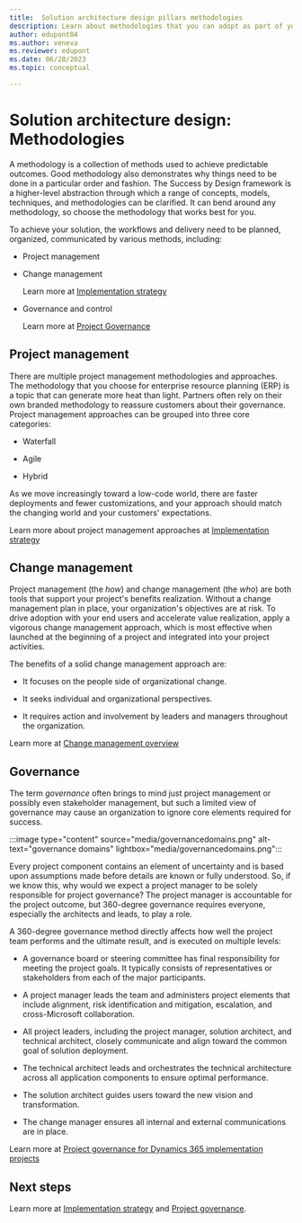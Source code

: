 ```yaml
---
title:  Solution architecture design pillars methodologies
description: Learn about methodologies that you can adopt as part of your solution architecture. Using solution architecture design pillars, you can learn how to identify those needs and the elements essential to creating a blueprint of your solution.
author: edupont04
ms.author: veneva
ms.reviewer: edupont
ms.date: 06/28/2023
ms.topic: conceptual

---
```


# Solution architecture design: Methodologies

A methodology is a collection of methods used to achieve predictable outcomes. Good methodology also demonstrates why things need to be done in a particular order and fashion. The Success by Design framework is a higher-level abstraction through which a range of concepts, models, techniques, and methodologies can be clarified. It can bend around any methodology, so choose the methodology that works best for you.  

To achieve your solution, the workflows and delivery need to be planned, organized, communicated by various methods, including:

- Project management  
- Change management  

  Learn more at [Implementation strategy](implementation-strategy.md)

- Governance and control  

  Learn more at [Project Governance](project-governance.md)

## Project management

There are multiple project management methodologies and approaches. The methodology that you choose for enterprise resource planning (ERP) is a topic that can generate more heat than light. Partners often rely on their own branded methodology to reassure customers about their governance. Project management approaches can be grouped into three core categories:

- Waterfall

- Agile

- Hybrid

As we move increasingly toward a low-code world, there are faster deployments and fewer customizations, and your approach should match the changing world and your customers' expectations.

Learn more about project management approaches at [Implementation strategy](implementation-strategy.md)  

## Change management

Project management (the *how*) and change management (the *who*) are both tools that support your project's benefits realization. Without a change management plan in place, your organization's objectives are at risk. To drive adoption with your end users and accelerate value realization, apply a vigorous change management approach, which is most effective when launched at the beginning of a project and integrated into your project activities.

The benefits of a solid change management approach are:

- It focuses on the people side of organizational change.

- It seeks individual and organizational perspectives.

- It requires action and involvement by leaders and managers throughout the organization.

Learn more at [Change management overview](change-management.md)  

## Governance

The term *governance* often brings to mind just project management or possibly even stakeholder management, but such a limited view of governance may cause an organization to ignore core elements required for success.

:::image type="content" source="media/governancedomains.png" alt-text="governance domains" lightbox="media/governancedomains.png":::

Every project component contains an element of uncertainty and is based upon assumptions made before details are known or fully understood. So, if we know this, why would we expect a project manager to be solely responsible for project governance? The project manager is accountable for the project outcome, but 360-degree governance requires everyone, especially the architects and leads, to play a role.

A 360-degree governance method directly affects how well the project team performs and the ultimate result, and is executed on multiple levels:

- A governance board or steering committee has final responsibility for meeting the project goals. It typically consists of representatives or stakeholders from each of the major participants.

- A project manager leads the team and administers project elements that include alignment, risk identification and mitigation, escalation, and cross-Microsoft collaboration.

- All project leaders, including the project manager, solution architect, and technical architect, closely communicate and align toward the common goal of solution deployment.

- The technical architect leads and orchestrates the technical architecture across all application components to ensure optimal performance.

- The solution architect guides users toward the new vision and transformation.

- The change manager ensures all internal and external communications are in place.

Learn more at [Project governance for Dynamics 365 implementation projects](project-governance.md)  

## Next steps

Learn more at [Implementation strategy](implementation-strategy.md) and [Project governance](project-governance.md).
